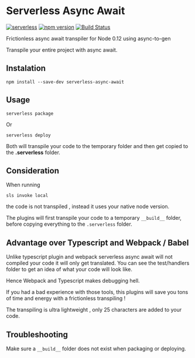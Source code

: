 # Serverless Async Await

[![serverless](http://public.serverless.com/badges/v3.svg)](http://www.serverless.com)
[![npm version](https://badge.fury.io/js/serverless-async-await.svg)](https://badge.fury.io/js/serverless-async-await)
[![Build Status](https://travis-ci.org/kuashe/serverless-async-await.svg?branch=master)](https://travis-ci.org/kuashe/serverless-async-await)

Frictionless async await transpiler for Node 0.12 using async-to-gen

Transpile your entire project with async await. 

## Instalation

`npm install --save-dev serverless-async-await`

## Usage

`serverless package`

Or

`serverless deploy`

Both will transpile your code to the temporary folder and then get copied to the __.serverless__ folder.

## Consideration

When running 

`sls invoke local` 

the code is not transpiled , instead it uses your native node version.

The plugins will first transpile your code to a temporary `__build__` folder, before copying everything to the `.serverless` folder.

## Advantage over Typescript and Webpack / Babel

Unlike typescript plugin and webpack serverless async await will not compiled your code it will only get translated. You can see the test/handlers folder to get an idea of what your code will look like.

Hence Webpack and Typescript makes debugging hell. 

If you had a bad experience with those tools, this plugins will save you tons of time and energy with a frictionless transpiling !

The transpiling is ultra lightweight , only 25 characters are added to your code.

## Troubleshooting

Make sure a `__build__` folder does not exist when packaging or deploying.